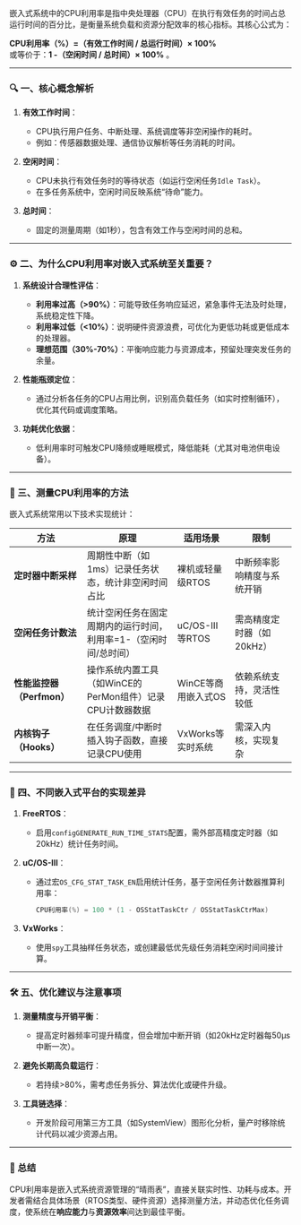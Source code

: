 嵌入式系统中的CPU利用率是指中央处理器（CPU）在执行有效任务的时间占总运行时间的百分比，是衡量系统负载和资源分配效率的核心指标。其核心公式为：  

**CPU利用率（%）=（有效工作时间 / 总运行时间）× 100%**  
或等价于：**1 -（空闲时间 / 总时间）× 100%** 。  

---

### 🔍 一、核心概念解析  
1. **有效工作时间**：  
   - CPU执行用户任务、中断处理、系统调度等非空闲操作的耗时。  
   - 例如：传感器数据处理、通信协议解析等任务消耗的时间。  

2. **空闲时间**：  
   - CPU未执行有效任务时的等待状态（如运行空闲任务`Idle Task`）。  
   - 在多任务系统中，空闲时间反映系统“待命”能力。  

3. **总时间**：  
   - 固定的测量周期（如1秒），包含有效工作与空闲时间的总和。  

---

### ⚙️ 二、为什么CPU利用率对嵌入式系统至关重要？  
1. **系统设计合理性评估**：  
   - **利用率过高（>90%）**：可能导致任务响应延迟，紧急事件无法及时处理，系统稳定性下降。  
   - **利用率过低（<10%）**：说明硬件资源浪费，可优化为更低功耗或更低成本的处理器。  
   - **理想范围（30%-70%）**：平衡响应能力与资源成本，预留处理突发任务的余量。  

2. **性能瓶颈定位**：  
   - 通过分析各任务的CPU占用比例，识别高负载任务（如实时控制循环），优化其代码或调度策略。  

3. **功耗优化依据**：  
   - 低利用率时可触发CPU降频或睡眠模式，降低能耗（尤其对电池供电设备）。  

---

### 📏 三、测量CPU利用率的方法  
嵌入式系统常用以下技术实现统计：  

| **方法**                | **原理**                                                                 | **适用场景**               | **限制**                     |  
|-------------------------|--------------------------------------------------------------------------|---------------------------|------------------------------|  
| **定时器中断采样**      | 周期性中断（如1ms）记录任务状态，统计非空闲时间占比                | 裸机或轻量级RTOS          | 中断频率影响精度与系统开销   |  
| **空闲任务计数法**      | 统计空闲任务在固定周期内的运行时间，利用率=1-（空闲时间/总时间） | uC/OS-III等RTOS           | 需高精度定时器（如20kHz） |  
| **性能监控器（Perfmon）** | 操作系统内置工具（如WinCE的PerMon组件）记录CPU计数器数据            | WinCE等商用嵌入式OS       | 依赖系统支持，灵活性较低     |  
| **内核钩子（Hooks）**   | 在任务调度/中断时插入钩子函数，直接记录CPU使用                  | VxWorks等实时系统         | 需深入内核，实现复杂         |  

---

### 📌 四、不同嵌入式平台的实现差异  
1. **FreeRTOS**：  
   - 启用`configGENERATE_RUN_TIME_STATS`配置，需外部高精度定时器（如20kHz）统计任务时间。  

2. **uC/OS-III**：  
   - 通过宏`OS_CFG_STAT_TASK_EN`启用统计任务，基于空闲任务计数器推算利用率：  
     ```c  
     CPU利用率(%) = 100 * (1 - OSStatTaskCtr / OSStatTaskCtrMax)  
     ```  

3. **VxWorks**：  
   - 使用`spy`工具抽样任务状态，或创建最低优先级任务消耗空闲时间间接计算。  

---

### 🛠️ 五、优化建议与注意事项  
1. **测量精度与开销平衡**：  
   - 提高定时器频率可提升精度，但会增加中断开销（如20kHz定时器每50μs中断一次）。  

2. **避免长期高负载运行**：  
   - 若持续>80%，需考虑任务拆分、算法优化或硬件升级。  

3. **工具链选择**：  
   - 开发阶段可用第三方工具（如SystemView）图形化分析，量产时移除统计代码以减少资源占用。  

---

### 💎 总结  
CPU利用率是嵌入式系统资源管理的“晴雨表”，直接关联实时性、功耗与成本。开发者需结合具体场景（RTOS类型、硬件资源）选择测量方法，并动态优化任务调度，使系统在**响应能力**与**资源效率**间达到最佳平衡。